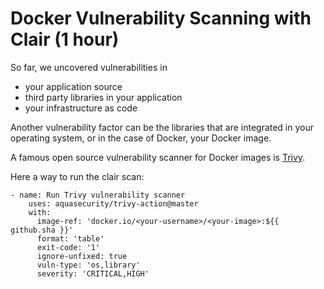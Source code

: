 # Docker Vulnerability Scanning with Clair (1 hour)

So far, we uncovered vulnerabilities in

- your application source
- third party libraries in your application
- your infrastructure as code

Another vulnerability factor can be the libraries that are integrated in your operating system, or in the case of Docker, your Docker image.

A famous open source vulnerability scanner for Docker images is [Trivy](https://github.com/aquasecurity/trivy-action).

Here a way to run the clair scan:

    - name: Run Trivy vulnerability scanner
        uses: aquasecurity/trivy-action@master
        with:
          image-ref: 'docker.io/<your-username>/<your-image>:${{ github.sha }}'
          format: 'table'
          exit-code: '1'
          ignore-unfixed: true
          vuln-type: 'os,library'
          severity: 'CRITICAL,HIGH'
